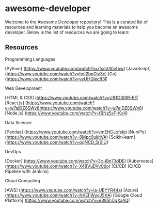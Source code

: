 # awesome-developer

Welcome to the Awesome Developer repository! This is a curated list of resources and learning materials to help you become an awesome developer. Below is the list of resources we are going to learn:

## Resources


Programming Languages

[Python] (https://www.youtube.com/watch?v=rfscVS0vtbw)
[JavaScript] (https://www.youtube.com/watch?v=hdI2bqOjy3c)
[Go] (https://www.youtube.com/watch?v=yyUHQIec83I)

Web Development

[HTML & CSS] (https://www.youtube.com/watch?v=UB1O30fR-EE)
[React.js] (https://www.youtube.com/watch?v=w7ejDZ8SWv8https://www.youtube.com/watch?v=w7ejDZ8SWv8)
[Node.js] (https://www.youtube.com/watch?v=fBNz5xF-Kx4)

Data Science

[Pandas] (https://www.youtube.com/watch?v=vmEHCJofslg)
[NumPy] (https://www.youtube.com/watch?v=8Mpc9ukltVA)
[Scikit-learn] (https://www.youtube.com/watch?v=pqNCD_5r0IU)

DevOps

[Docker] (https://www.youtube.com/watch?v=3c-iBn73dDE)
[Kubernetes] (https://www.youtube.com/watch?v=X48VuDVv0do)
[CI/CD] (CI/CD Pipeline with Jenkins)

Cloud Computing

[AWS] (https://www.youtube.com/watch?v=Ia-UEYYR44s)
[Azure] (https://www.youtube.com/watch?v=NKEFWyqJ5XA)
[Google Cloud Platform] (https://www.youtube.com/watch?v=e385hDgXaAQ)



